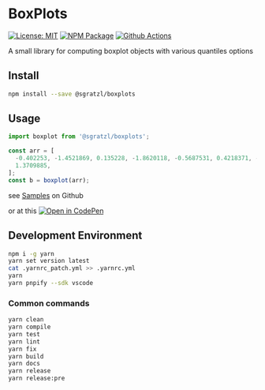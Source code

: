 # BoxPlots

[![License: MIT][mit-image]][mit-url] [![NPM Package][npm-image]][npm-url] [![Github Actions][github-actions-image]][github-actions-url]

A small library for computing boxplot objects with various quantiles options

## Install

```sh
npm install --save @sgratzl/boxplots
```

## Usage

```ts
import boxplot from '@sgratzl/boxplots';

const arr = [
  -0.402253, -1.4521869, 0.135228, -1.8620118, -0.5687531, 0.4218371, -1.1165662, 0.5960255, -0.5008038, -0.394178,
  1.3709885,
];
const b = boxplot(arr);
```

see [Samples](https://github.com/sgratzl/boxplots/tree/master/samples) on Github

or at this [![Open in CodePen][codepen]](https://codepen.io/sgratzl/pen/VweGdvO)

## Development Environment

```sh
npm i -g yarn
yarn set version latest
cat .yarnrc_patch.yml >> .yarnrc.yml
yarn
yarn pnpify --sdk vscode
```

### Common commands

```sh
yarn clean
yarn compile
yarn test
yarn lint
yarn fix
yarn build
yarn docs
yarn release
yarn release:pre
```

[mit-image]: https://img.shields.io/badge/License-MIT-yellow.svg
[mit-url]: https://opensource.org/licenses/MIT
[npm-image]: https://badge.fury.io/js/%40sgratzl%2Fboxplots.svg
[npm-url]: https://npmjs.org/package/@sgratzl/boxplots
[github-actions-image]: https://github.com/sgratzl/boxplots/workflows/ci/badge.svg
[github-actions-url]: https://github.com/sgratzl/boxplots/actions
[codepen]: https://img.shields.io/badge/CodePen-open-blue?logo=codepen
[codesandbox]: https://img.shields.io/badge/CodeSandbox-open-blue?logo=codesandbox
